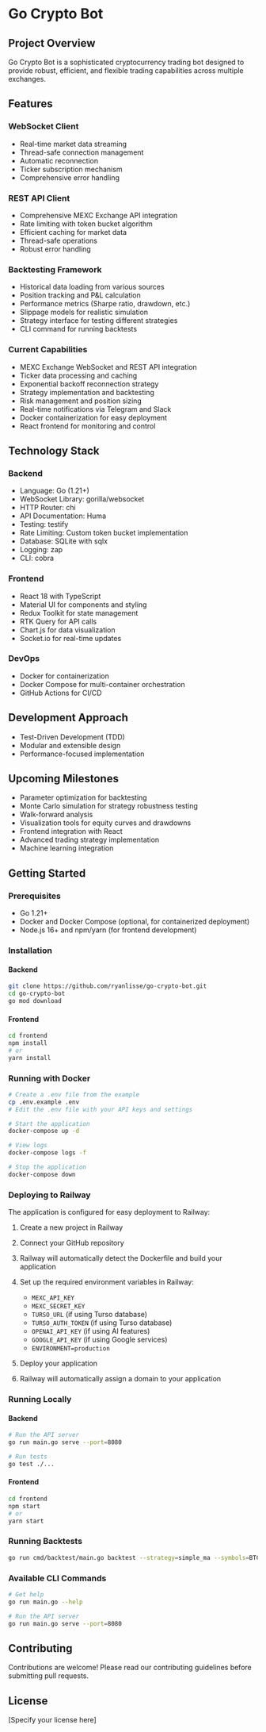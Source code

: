 # Go Crypto Bot

## Project Overview

Go Crypto Bot is a sophisticated cryptocurrency trading bot designed to provide robust, efficient, and flexible trading capabilities across multiple exchanges.

## Features

### WebSocket Client
- Real-time market data streaming
- Thread-safe connection management
- Automatic reconnection
- Ticker subscription mechanism
- Comprehensive error handling

### REST API Client
- Comprehensive MEXC Exchange API integration
- Rate limiting with token bucket algorithm
- Efficient caching for market data
- Thread-safe operations
- Robust error handling

### Backtesting Framework
- Historical data loading from various sources
- Position tracking and P&L calculation
- Performance metrics (Sharpe ratio, drawdown, etc.)
- Slippage models for realistic simulation
- Strategy interface for testing different strategies
- CLI command for running backtests

### Current Capabilities
- MEXC Exchange WebSocket and REST API integration
- Ticker data processing and caching
- Exponential backoff reconnection strategy
- Strategy implementation and backtesting
- Risk management and position sizing
- Real-time notifications via Telegram and Slack
- Docker containerization for easy deployment
- React frontend for monitoring and control

## Technology Stack

### Backend
- Language: Go (1.21+)
- WebSocket Library: gorilla/websocket
- HTTP Router: chi
- API Documentation: Huma
- Testing: testify
- Rate Limiting: Custom token bucket implementation
- Database: SQLite with sqlx
- Logging: zap
- CLI: cobra

### Frontend
- React 18 with TypeScript
- Material UI for components and styling
- Redux Toolkit for state management
- RTK Query for API calls
- Chart.js for data visualization
- Socket.io for real-time updates

### DevOps
- Docker for containerization
- Docker Compose for multi-container orchestration
- GitHub Actions for CI/CD

## Development Approach
- Test-Driven Development (TDD)
- Modular and extensible design
- Performance-focused implementation

## Upcoming Milestones
- Parameter optimization for backtesting
- Monte Carlo simulation for strategy robustness testing
- Walk-forward analysis
- Visualization tools for equity curves and drawdowns
- Frontend integration with React
- Advanced trading strategy implementation
- Machine learning integration

## Getting Started

### Prerequisites
- Go 1.21+
- Docker and Docker Compose (optional, for containerized deployment)
- Node.js 16+ and npm/yarn (for frontend development)

### Installation

#### Backend
```bash
git clone https://github.com/ryanlisse/go-crypto-bot.git
cd go-crypto-bot
go mod download
```

#### Frontend
```bash
cd frontend
npm install
# or
yarn install
```

### Running with Docker
```bash
# Create a .env file from the example
cp .env.example .env
# Edit the .env file with your API keys and settings

# Start the application
docker-compose up -d

# View logs
docker-compose logs -f

# Stop the application
docker-compose down
```

### Deploying to Railway

The application is configured for easy deployment to Railway:

1. Create a new project in Railway

2. Connect your GitHub repository

3. Railway will automatically detect the Dockerfile and build your application

4. Set up the required environment variables in Railway:
   - `MEXC_API_KEY`
   - `MEXC_SECRET_KEY`
   - `TURSO_URL` (if using Turso database)
   - `TURSO_AUTH_TOKEN` (if using Turso database)
   - `OPENAI_API_KEY` (if using AI features)
   - `GOOGLE_API_KEY` (if using Google services)
   - `ENVIRONMENT=production`

5. Deploy your application

6. Railway will automatically assign a domain to your application

### Running Locally

#### Backend
```bash
# Run the API server
go run main.go serve --port=8080

# Run tests
go test ./...
```

#### Frontend
```bash
cd frontend
npm start
# or
yarn start
```

### Running Backtests
```bash
go run cmd/backtest/main.go backtest --strategy=simple_ma --symbols=BTCUSDT --start=2023-01-01 --end=2023-12-31 --capital=10000 --interval=1h
```

### Available CLI Commands
```bash
# Get help
go run main.go --help

# Run the API server
go run main.go serve --port=8080
```

## Contributing
Contributions are welcome! Please read our contributing guidelines before submitting pull requests.

## License
[Specify your license here]